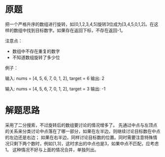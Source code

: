 # 原题
把一个严格升序的数组进行旋转，如[0,1,2,3,4,5]旋转3位成为[3,4,5,0,1,2]。在这样的数组中找到目标数字。如果存在返回下标，不存在返回-1。

注意点：

  - 数组中不存在重复的数字
  - 不知道数组旋转了多少位

例子：

输入: nums = [4, 5, 6, 7, 0, 1, 2], target = 6 输出: 2

输入: nums = [4, 5, 6, 7, 0, 1, 2], target = 3 输出: -1

# 解题思路
采用了二分搜索，不过旋转后的数组要讨论的情况增多了。
先通过中点与左顶点的关系来分类讨论中点落在了哪一部分，如果在左半边，则继续讨论目标数在中点的左边还是右边；
如果在右半边，同样讨论目标数的位置。同时需要注意特殊情况只剩下两个数时，例如[1,3]，这时求出的中点也是3，如果中点不匹配，应考虑1。
这种情况不好与上面的情况合并，单独列出。
